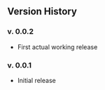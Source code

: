 ## Version History

### v. 0.0.2

-   First actual working release

### v. 0.0.1

-   Initial release
